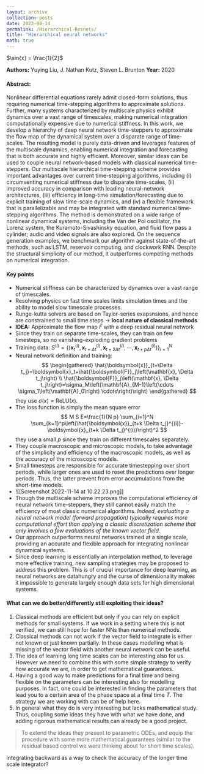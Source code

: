 ```yaml
---
layout: archive
collection: posts
date: 2022-08-14
permalink: /Hierarchical-Resnets/
title: "Hierarchical neural networks"
math: true
---
```


$\sin{x} = \frac{1}{2}$

**Authors:** Yuying Liu, J. Nathan Kutz, Steven L. Brunton
**Year:** 2020
#### Abstract: 
Nonlinear differential equations rarely admit closed-form solutions, thus requiring numerical time-stepping algorithms to approximate solutions. Further, many systems characterized by multiscale physics exhibit dynamics over a vast range of timescales, making numerical integration computationally expensive due to numerical stiffness. In this work, we develop a hierarchy of deep neural network time-steppers to approximate the flow map of the dynamical system over a disparate range of time-scales. The resulting model is purely data-driven and leverages features of the multiscale dynamics, enabling numerical integration and forecasting that is both accurate and highly efficient. Moreover, similar ideas can be used to couple neural network-based models with classical numerical time-steppers. Our multiscale hierarchical time-stepping scheme provides important advantages over current time-stepping algorithms, including (i) circumventing numerical stiffness due to disparate time-scales, (ii) improved accuracy in comparison with leading neural-network architectures, (iii) efficiency in long-time simulation/forecasting due to explicit training of slow time-scale dynamics, and (iv) a flexible framework that is parallelizable and may be integrated with standard numerical time-stepping algorithms. The method is demonstrated on a wide range of nonlinear dynamical systems, including the Van der Pol oscillator, the Lorenz system, the Kuramoto-Sivashinsky equation, and fluid flow pass a cylinder; audio and video signals are also explored. On the sequence generation examples, we benchmark our algorithm against state-of-the-art methods, such as LSTM, reservoir computing, and clockwork RNN. Despite the structural simplicity of our method, it outperforms competing methods on numerical integration.

#### Key points

- Numerical stiffness can be characterized by dynamics over a vast range of timescales.
- Resolving physics on fast time scales limits simulation times and the ability to model slow timescale processes.
- Runge-kutta solvers are based on Taylor-series exapsnsions, and hence are constrained to small time steps -> **local nature of classical methods**
- **IDEA:** Approximate the flow map $\hat{F}$ with a deep residual neural network
- Since they train on separate time-scales, they can train on few timesteps, so no vanishing-exploding gradient problems
- Training data: $S^{(i)}=\left\{\left(\boldsymbol{x}_t^{(i)}, \boldsymbol{x}_{t+\Delta t}^{(i)}, \boldsymbol{x}_{t+2 \Delta t}^{(i)}, \cdots, \boldsymbol{x}_{t+p \Delta t}^{(i)}\right)\right\}_{i=1}^N$
- Neural network definition and training: $$
\begin{gathered}
\hat{\boldsymbol{x}}_{t+\Delta t_j}=\boldsymbol{x}_t+\hat{\boldsymbol{F}}_j\left(\mathbf{x}, \Delta t_j\right) \\
\hat{\boldsymbol{F}}_j\left(\mathbf{x}, \Delta t_j\right)=\sigma_M\left(\mathbf{A}_{M-1}\left(\cdots \sigma_1\left(\mathbf{A}_0\right) \cdots\right)\right)
\end{gathered}
$$ they use $\sigma(x) = \mathrm{ReLU}(x)$.
- The loss function is simply the mean square error $$
M S E=\frac{1}{N p} \sum_{i=1}^N \sum_{k=1}^p\left(\hat{\boldsymbol{x}}_{t+k \Delta t_j}^{(i)}-\boldsymbol{x}_{t+k \Delta t_j}^{(i)}\right)^2
$$ they use a small $p$ since they train on different timescales separately.
- They couple macroscopic and microscopic models, to take advantage of the simplicity and efficiency of the macroscopic models, as well as the accuracy of the microscopic models.
- Small timesteps are responsible for accurate timestepping over short periods, while larger ones are used to reset the predictions over longer periods. Thus, the latter prevent from error accumulations from the short-time models.
- ![[Screenshot 2022-11-14 at 10.22.23.png]]
- Though the multiscale scheme improves the computational efficiency of neural network time-steppers, they still cannot easily match the efficiency of most classic numerical algorithms. *Indeed, evaluating a neural network model (forward propagation) typically requires more computational effort than applying a classic discretization scheme that only involves a few evaluations of the known vector field.* 
- Our approach outperforms neural networks trained at a single scale, providing an accurate and flexible approach for integrating nonlinear dynamical systems.
- Since deep learning is essentially an interpolation method, to leverage more effective training, new sampling strategies may be proposed to address this problem. This is of crucial importance for deep learning, as neural networks are datahungry and the curse of dimensionality makes it impossible to generate largely enough data sets for high dimensional systems.


#### What can we do better/differently still exploiting their ideas?
1. Classical methods are efficient but only if you can rely on explicit methods for small systems. If we work in a setting where this is not verified, we can still hope for faster NNs than numerical methods.
2. Classical methods can not work if the vector field to integrate is either not known or just known partially. In these cases modelling what is missing of the vector field with another neural network can be useful.
3. The idea of learning long time scales can be interesting also for us. However we need to combine this with some simple strategy to verify how accurate we are, in order to get mathematical guarantees.
4. Having a good way to make predictions for a final time and being flexible on the parameters can be interesting also for modelling purposes. In fact, one could be interested in finding the parameters that lead you to a certain area of the phase space at a final time $T$. The strategy we are working with can be of help here.
5. In general what they do is very interesting but lacks mathematical study. Thus, coupling some ideas they have with what we have done, and adding rigorous mathematical results can already be a good project.



> To extend the ideas they present to parametric ODEs, and equip the procedure with some more mathematical guarantees (similar to the residual based control we were thinking about for short time scales).

Integrating backward as a way to check the accuracy of the longer time scale integrator?